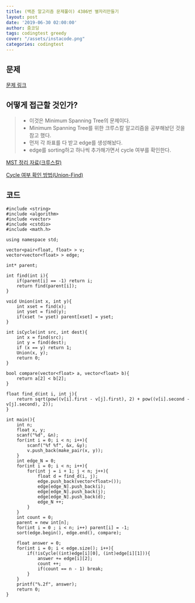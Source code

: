 ```yaml
---
title: (백준 알고리즘 문제풀이) 4386번 별자리만들기
layout: post
date: '2019-06-30 02:00:00'
author: 줌코딩
tags: codingtest greedy
cover: "/assets/instacode.png"
categories: codingtest
---
```


## 문제

[문제 링크](https://www.acmicpc.net/problem/4386)


## 어떻게 접근할 것인가?

>* 이것은 Minimum Spanning Tree의 문제이다.
>* Minimum Spanning Tree를 위한 크루스칼 알고리즘을 공부해놨던 것을 참고 했다.
>* 먼저 각 좌표를 다 받고 edge를 생성해놨다.
>* edge를 sorting하고 하나씩 추가해가면서 cycle 여부를 확인한다.


[MST 정리 자료(크루스칼)](https://zoomkoding.github.io/algorithm/2019/05/19/MST-1.html)

[Cycle 여부 확인 방법(Union-Find)](https://zoomkoding.github.io/algorithm/2019/05/19/Union-Find-1.html)

## 코드

    #include <string>
    #include <algorithm>
    #include <vector>
    #include <cstdio>
    #include <math.h>

    using namespace std;

    vector<pair<float, float> > v; 
    vector<vector<float> > edge;

    int* parent;

    int find(int i){
        if(parent[i] == -1) return i;
        return find(parent[i]);
    }

    void Union(int x, int y){
        int xset = find(x);
        int yset = find(y);
        if(xset != yset) parent[xset] = yset; 
    }

    int isCycle(int src, int dest){
        int x = find(src); 
        int y = find(dest);
        if (x == y) return 1; 
        Union(x, y);  
        return 0; 
    }

    bool compare(vector<float> a, vector<float> b){
        return a[2] < b[2];
    }

    float find_d(int i, int j){
        return sqrt(pow((v[i].first - v[j].first), 2) + pow((v[i].second - v[j].second), 2));
    }

    int main(){
        int n;
        float x, y;
        scanf("%d", &n);
        for(int i = 0; i < n; i++){
            scanf("%f %f", &x, &y);
            v.push_back(make_pair(x, y));
        }
        int edge_N = 0;
        for(int i = 0; i < n; i++){
            for(int j = i + 1; j < n; j++){
                float d = find_d(i, j);
                edge.push_back(vector<float>());
                edge[edge_N].push_back(i);
                edge[edge_N].push_back(j);
                edge[edge_N].push_back(d);
                edge_N ++;
            }
        }
        int count = 0;
        parent = new int[n]; 
        for(int i = 0 ; i < n; i++) parent[i] = -1;
        sort(edge.begin(), edge.end(), compare); 

        float answer = 0;
        for(int i = 0; i < edge.size(); i++){
            if(!isCycle((int)edge[i][0], (int)edge[i][1])){
                answer += edge[i][2];
                count ++;
                if(count == n - 1) break;
            }
        }
        printf("%.2f", answer);
        return 0;
    }